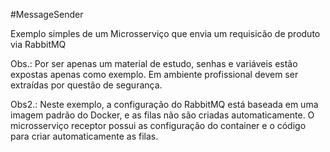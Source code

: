 #MessageSender

Exemplo simples de um Microsserviço que envia um requisicão de produto via RabbitMQ

Obs.: Por ser apenas um material de estudo, senhas e variáveis estão expostas apenas como exemplo.
Em ambiente profissional devem ser extraídas por questão de segurança.

Obs2.: Neste exemplo, a configuração do RabbitMQ está baseada em uma imagem padrão do Docker, e as filas não são criadas automaticamente.
O microsserviço receptor possui as configuração do container e o código para criar automaticamente as filas.